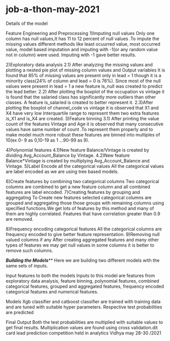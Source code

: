 # job-a-thon-may-2021
Details of the model 

Feature Engineering and Preprocessing
 1)Imputing null values
    Only one column has null values,It has 11 to 12 percent of null values .To impute the
    missing values different methods like least ocuurred value, most occurred value,
    model based imputation and imputing with -1(or any random value not in column)
    were used. Imputing with -1 gave better results.

2)Exploratory data analysis
   2.1) After analyzing the missing values and plotting a nested pie plot of missing
  column values and Output variables It is found that 85% of missing values are
  present only in lead = 1 though it is a minority class(24% of column and lead = 0 is
  76%). Since most of the null values were present in lead = 1 a new feature is_null
  was created to predict the lead better.
  2.2) After plotting the boxplot of the occupation vs vintage it is found that the
  salaried class has significantly more outliers than other classes. A feature is_salaried
  is created to better represent it.
  2.3)After plotting the boxplot of channel_code vs vintage it is observed that X1 and
  X4 have very low Interquartile range to represent them two extra features is_X1 and
  is_X4 are created.
3)Feature binning
  3.1) After printing the value count of the features Vintage and Age it is observed that
  many consecutive values have same number of count .To represent them properly and
  to make model much more robust these features are binned into multiples of 10(ex 0-
  9 as 0,10-19 as 1 ...90-99 as 9).

 4)Polynomial features
   4.1)New feature Balance/Vintage is created by dividing Avg_Account_Balance by
   Vintage.
  4.2)New feature Balance*Vintage is created by multiplying Avg_Account_Balance
   and Vintage.
5)Label Encode all the categorical values
  All the categorical values are label encoded as we are using tree based models.

6)Create features by combining two categorical columns
  Two categorical columns are combined to get a new feature column and all combined
  features are label encoded.
7)Creating features by grouping and aggregating
  To Create new features selected categorical columns are grouped and aggregating
  those those groups with remaining columns using specified functions.We get lots of
  features by this method and many of them are highly correlated. Features that have
  correlation greater than 0.9 are removed.

8)Frequency encoding categorical features
  All the categorical columns are frequency encoded to give better feature
  representation.
9)Removing null valued columns if any
 After creating aggregated features and many other types of features we may get null
 values in some columns it is better to remove such columns.
 
 *****Building the Models*******
 Here we are building two different models with the same sets of inputs.
 
 Input features to both the models
Inputs to this model are features from exploratory data analysis, feature binning,
polynomial features, combined categorical features, grouped and aggregated features,
frequency encoded categorical features and numerical features.

 Models
Xgb classifier and catboost classifier are trained with training data and are tuned with
suitable hyper parameters. Respective test probabilities are predicted

 Final Output
Both the test probabilities are multiplied with suitable values to get final results.
Multiplication values are found using cross validation.dit card lead prediction competition held in analytics Vidhya may 28-30 /2021  
